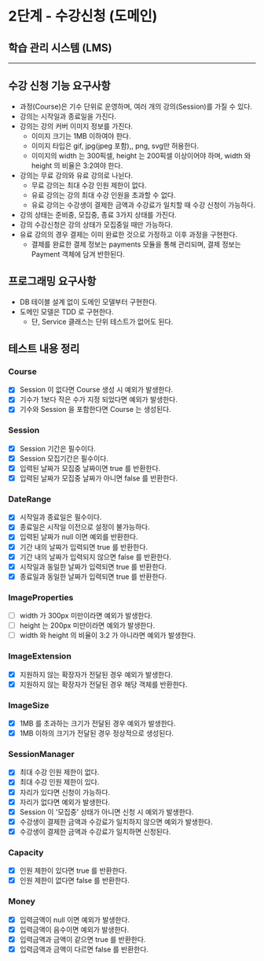 # 2단계 - 수강신청 (도메인)
## 학습 관리 시스템 (LMS)
* * *
## 수강 신청 기능 요구사항
- 과정(Course)은 기수 단위로 운영하며, 여러 개의 강의(Session)를 가질 수 있다.
- 강의는 시작일과 종료일을 가진다.
- 강의는 강의 커버 이미지 정보를 가진다.
  - 이미지 크기는 1MB 이하여야 한다.
  - 이미지 타입은 gif, jpg(jpeg 포함),, png, svg만 허용한다.
  - 이미지의 width 는 300픽셀, height 는 200픽셀 이상이어야 하며, width 와 height 의 비율은 3:2여야 한다.
- 강의는 무료 강의와 유료 강의로 나뉜다.
  - 무료 강의는 최대 수강 인원 제한이 없다.
  - 유료 강의는 강의 최대 수강 인원을 초과할 수 없다.
  - 유료 강의는 수강생이 결제한 금액과 수강료가 일치할 때 수강 신청이 가능하다.
- 강의 상태는 준비중, 모집중, 종료 3가지 상태를 가진다.
- 강의 수강신청은 강의 상태가 모집중일 때만 가능하다.
- 유료 강의의 경우 결제는 이미 완료한 것으로 가정하고 이후 과정을 구현한다.
  - 결제를 완료한 결제 정보는 payments 모듈을 통해 관리되며, 결제 정보는 Payment 객체에 담겨 반한된다.
## 프로그래밍 요구사항
- DB 테이블 설계 없이 도메인 모델부터 구현한다.
- 도메인 모델은 TDD 로 구현한다.
  - 단, Service 클래스는 단위 테스트가 없어도 된다.
## 테스트 내용 정리
### Course
- [x] Session 이 없다면 Course 생성 시 예외가 발생한다.
- [x] 기수가 1보다 작은 수가 지정 되었다면 예외가 발생한다.
- [x] 기수와 Session 을 포함한다면 Course 는 생성된다. 
### Session
- [x] Session 기간은 필수이다.
- [x] Session 모집기간은 필수이다.
- [x] 입력된 날짜가 모집중 날짜이면 true 를 반환한다.
- [x] 입력된 날짜가 모집중 날짜가 아니면 false 를 반환한다.
### DateRange
- [x] 시작일과 종료일은 필수이다.
- [x] 종료일은 시작일 이전으로 설정이 불가능하다.
- [x] 입력된 날짜가 null 이면 예외를 반환한다.
- [x] 기간 내의 날짜가 입력되면 true 를 반환한다.
- [x] 기간 내의 날짜가 입력되지 않으면 false 를 반환한다.
- [x] 시작일과 동일한 날짜가 입력되면 true 를 반환한다.
- [x] 종료일과 동일한 날짜가 입력되면 true 를 반환한다.
### ImageProperties
- [ ] width 가 300px 미만이라면 예외가 발생한다.
- [ ] height 는 200px 미만이라면 예외가 발생한다.
- [ ] width 와 height 의 비율이 3:2 가 아니라면 예외가 발생한다.
### ImageExtension
- [x] 지원하지 않는 확장자가 전달된 경우 예외가 발생한다.
- [x] 지원하지 않는 확장자가 전달된 경우 해당 객체를 반환한다.
### ImageSize
- [x] 1MB 를 초과하는 크기가 전달된 경우 예외가 발생한다.
- [x] 1MB 이하의 크기가 전달된 경우 정상적으로 생성된다.
### SessionManager
- [x] 최대 수강 인원 제한이 없다.
- [x] 최대 수강 인원 제한이 있다.
- [x] 자리가 있다면 신청이 가능하다.
- [x] 자리가 없다면 예외가 발생한다.
- [x] Session 이 '모집중' 상태가 아니면 신청 시 예외가 발생한다.
- [x] 수강생이 결제한 금액과 수강료가 일치하지 않으면 예외가 발생한다.
- [x] 수강생이 결제한 금액과 수강료가 일치하면 신청된다.
### Capacity
- [x] 인원 제한이 있다면 true 를 반환한다.
- [x] 인원 제한이 없다면 false 를 반환한다.
### Money
- [x] 입력금액이 null 이면 예외가 발생한다.
- [x] 입력금액이 음수이면 예외가 발생한다.
- [x] 입력금액과 금액이 같으면 true 를 반환한다.
- [x] 입력금액과 금액이 다르면 false 를 반환한다.